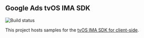 ## Google Ads tvOS IMA SDK

![Build status](https://github.com/googleads/googleads-ima-tvos-client-side/actions/workflows/build.yml/badge.svg)

This project hosts samples for the
[tvOS IMA SDK for client-side](https://developers.google.com/interactive-media-ads/docs/sdks/tvos/client-side).
